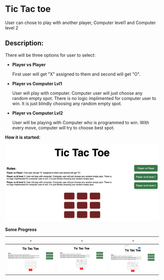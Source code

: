 # Tic Tac toe
User can chose to play with another player, Computer level1 and Computer level 2

## Description:
There will be three options for user to select:

* **Player vs Player**

  First user will get "X" assigned to them and second will get "O".

* **Player vs Computer Lvl1**

  User will play with computer. Computer user will just choose any random empty spot.
  There is no logic implimented for computer user to win. It is just blindly choosing any
  random empty spot.

* **Player vs Computer Lvl2**

  User will be playing with Computer who is programmed to win. With every move, computer will
  try to choose best spot.



**How it is started:**

![image-20220708164507278](img/image-20220708164507278.png)

**Some Progress**

| -                                                           | -                                                           | -                                                           |
| ----------------------------------------------------------- | ----------------------------------------------------------- | ----------------------------------------------------------- |
| ![image-20220708202710842](img/image-20220708202710842.png) | ![image-20220708202748522](img/image-20220708202748522.png) | ![image-20220708202813035](img/image-20220708202813035.png) |



